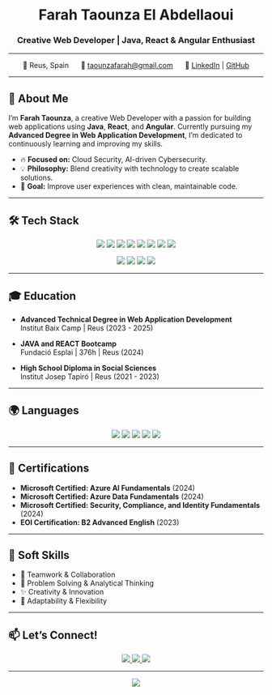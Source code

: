 <h1 align="center">Farah Taounza El Abdellaoui</h1>
<h3 align="center">Creative Web Developer | Java, React & Angular Enthusiast</h3>

---

<p align="center">
  📍 Reus, Spain &nbsp;&nbsp;&nbsp;&nbsp; 📧 <a href="mailto:taounzafarah@gmail.com">taounzafarah@gmail.com</a> &nbsp;&nbsp;&nbsp;&nbsp; 🔗 <a href="https://www.linkedin.com/in/farah-taounza-el-abdellaoui">LinkedIn</a> | <a href="https://github.com/your-username">GitHub</a>
</p>

---

## 🌸 About Me

I’m **Farah Taounza**, a creative Web Developer with a passion for building web applications using **Java**, **React**, and **Angular**. Currently pursuing my **Advanced Degree in Web Application Development**, I’m dedicated to continuously learning and improving my skills.

- 🔥 **Focused on:** Cloud Security, AI-driven Cybersecurity.
- 💡 **Philosophy:** Blend creativity with technology to create scalable solutions.
- 🎯 **Goal:** Improve user experiences with clean, maintainable code.

---

## 🛠 Tech Stack

<p align="center">
  <img src="https://img.shields.io/badge/Java-ED8B00?style=for-the-badge&logo=java&logoColor=white" />
  <img src="https://img.shields.io/badge/JavaScript-F7DF1E?style=for-the-badge&logo=javascript&logoColor=black" />
  <img src="https://img.shields.io/badge/TypeScript-007ACC?style=for-the-badge&logo=typescript&logoColor=white" />
  <img src="https://img.shields.io/badge/Angular-DD0031?style=for-the-badge&logo=angular&logoColor=white" />
  <img src="https://img.shields.io/badge/React-61DAFB?style=for-the-badge&logo=react&logoColor=black" />
  <img src="https://img.shields.io/badge/HTML5-E34F26?style=for-the-badge&logo=html5&logoColor=white" />
  <img src="https://img.shields.io/badge/CSS3-1572B6?style=for-the-badge&logo=css3&logoColor=white" />
  <img src="https://img.shields.io/badge/PHP-777BB4?style=for-the-badge&logo=php&logoColor=white" />
</p>

<p align="center">
  <img src="https://img.shields.io/badge/MySQL-4479A1?style=for-the-badge&logo=mysql&logoColor=white" />
  <img src="https://img.shields.io/badge/Git-F05032?style=for-the-badge&logo=git&logoColor=white" />
  <img src="https://img.shields.io/badge/Eclipse-2C2255?style=for-the-badge&logo=eclipse&logoColor=white" />
  <img src="https://img.shields.io/badge/VSCode-0078D4?style=for-the-badge&logo=visual-studio-code&logoColor=white" />
</p>

---

## 🎓 Education

- **Advanced Technical Degree in Web Application Development**  
  Institut Baix Camp | Reus (2023 - 2025)

- **JAVA and REACT Bootcamp**  
  Fundació Esplai | 376h | Reus (2024)

- **High School Diploma in Social Sciences**  
  Institut Josep Tapiró | Reus (2021 - 2023)

---

## 🌍 Languages

<p align="center">
  <img src="https://img.shields.io/badge/Spanish-Native-FF69B4?style=for-the-badge&logo=none&logoColor=black" />
  <img src="https://img.shields.io/badge/Catalan-Native-FF69B4?style=for-the-badge&logo=none&logoColor=black" />
  <img src="https://img.shields.io/badge/Arabic-Native-FF69B4?style=for-the-badge&logo=none&logoColor=black" />
  <img src="https://img.shields.io/badge/English-Advanced-FF69B4?style=for-the-badge&logo=none&logoColor=black" />
  <img src="https://img.shields.io/badge/German-A1-FF69B4?style=for-the-badge&logo=none&logoColor=black" />
</p>

---

## 🚀 Certifications

- **Microsoft Certified: Azure AI Fundamentals** (2024)  
- **Microsoft Certified: Azure Data Fundamentals** (2024)  
- **Microsoft Certified: Security, Compliance, and Identity Fundamentals** (2024)  
- **EOI Certification: B2 Advanced English** (2023)

---

## 💼 Soft Skills

- 🤝 Teamwork & Collaboration  
- 🧠 Problem Solving & Analytical Thinking  
- ✨ Creativity & Innovation  
- 🎯 Adaptability & Flexibility

---

## 📫 Let’s Connect!

<p align="center">
  <a href="mailto:taounzafarah@gmail.com">
    <img src="https://img.shields.io/badge/Email-taounzafarah@gmail.com-FF69B4?style=for-the-badge&logo=gmail&logoColor=white" />
  </a>
  <a href="https://www.linkedin.com/in/farah-taounza-el-abdellaoui">
    <img src="https://img.shields.io/badge/LinkedIn-Farah_Taounza-FF69B4?style=for-the-badge&logo=linkedin&logoColor=white" />
  </a>
  <a href="https://github.com/your-username">
    <img src="https://img.shields.io/badge/GitHub-your--username-FF69B4?style=for-the-badge&logo=github&logoColor=white" />
  </a>
</p>

---

<p align="center">
  <img src="https://img.shields.io/badge/Last_Update-12/07/2024-FF69B4?style=for-the-badge" />
</p>
